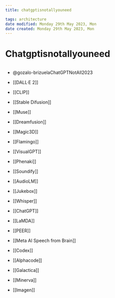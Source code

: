 ```yaml
---
title: chatgptisnotallyouneed

tags: architecture 
date modified: Monday 29th May 2023, Mon
date created: Monday 29th May 2023, Mon
---
```


# Chatgptisnotallyouneed
```toc
```

- @gozalo-brizuelaChatGPTNotAll2023

- [[DALL·E 2]]

- [[CLIP]]

- [[Stable Difusion]]

- [[Muse]]

- [[Dreamfusion]]

- [[Magic3D]]

- [[Flamingo]]

- [[VisualGPT]]

- [[Phenaki]]

- [[Soundify]]

- [[AudioLM]]

- [[Jukebox]]

- [[Whisper]]

- [[ChatGPT]]

- [[LaMDA]]

- [[PEER]]

- [[Meta AI Speech from Brain]]

- [[Codex]]

- [[Alphacode]]

- [[Galactica]]

- [[Minerva]]

- [[Imagen]]



